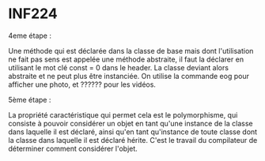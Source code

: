 # INF224

4eme étape :

Une méthode qui est déclarée dans la classe de base mais dont l'utilisation ne
fait pas sens est appelée une méthode abstraite, il faut la déclarer en
utilisant le mot clé const = 0 dans le header. La classe deviant alors
abstraite et ne peut plus être instanciée.
On utilise la commande eog pour afficher une photo, et ?????? pour les vidéos.

5ème étape :

La propriété caractéristique qui permet cela est le polymorphisme, qui
consiste à pouvoir considérer un objet en tant qu'une instance de la classe
dans laquelle il est déclaré, ainsi qu'en tant qu'instance de toute classe
dont la classe dans laquelle il est déclaré hérite. C'est le travail du
compilateur de déterminer comment considérer l'objet.
                                                       
